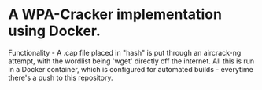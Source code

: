 # A WPA-Cracker implementation using Docker.

Functionality - A .cap file placed in "hash" is put through an aircrack-ng attempt, with the wordlist being 'wget' directly off the internet.
All this is run in a Docker container, which is configured for automated builds - everytime there's a push to this repository.
